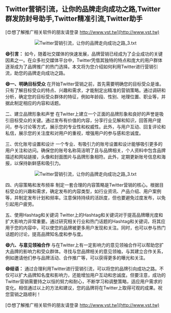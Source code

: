 ## **Twitter营销引流，让你的品牌走向成功之路,Twitter群发防封号助手,Twitter精准引流,Twitter助手**

[😍想了解推广相关软件的朋友请登录 http://www.vst.tw](http://www.vst.tw)

 <center><img src="https://vst.tw/MP4/tuiguang/png/7.png" alt="Twitter营销引流，让你的品牌走向成功之路_3.txt"></center>

**😄引言：**
如今，随着社交媒体的快速发展，品牌营销已经成为了企业成功的关键因素之一。在众多社交媒体平台中，Twitter凭借其独特的特点和庞大的用户群体逐渐成为了品牌推广的热门选择。本文将为您介绍如何利用Twitter进行营销引流，助您的品牌走向成功之路。

**😄一、明确目标受众**
在开始Twitter营销之前，首先需要明确您的目标受众是谁。只有了解目标受众的特点、兴趣和需求，才能制定出精准的营销策略。通过调研和分析，确定您的目标受众群体的特征，例如年龄段、性别、地理位置、职业等，并据此制定相应的内容和话题。

二、建立品牌形象和声誉
在Twitter上建立一个正面的品牌形象和良好的声誉是吸引目标受众的关键。通过发布有价值的内容，分享行业见解和知识，回答用户提问，参与讨论等方式，展示您的专业性和权威性。此外，与用户互动、回复评论和私信，展示您的关注度和对用户的重视，增强用户的参与感和忠诚度。

三、优化账号设置和设计
一个专业、有吸引力的账号设置和设计能够吸引更多的用户关注和访问。确保您的账号名称简洁明了且与品牌相关，个人资料中包含品牌描述和网站链接，头像和封面图片与品牌形象相符。此外，定期更新账号信息和海报，以保持新鲜感和吸引力。

 <center><img src="https://vst.tw/MP4/tuiguang/png/6.png" alt="Twitter营销引流，让你的品牌走向成功之路_3.txt"></center>

四、内容策略和发布频率
制定一套合理的内容策略是Twitter营销的核心。根据目标受众的兴趣和需求，确定发布的内容类型，如行业资讯、产品介绍、用户案例等，并制定发布计划和频率。注意保持持续的活跃度，但也要避免过度发布，以免引起用户疲劳。

五、使用Hashtag和关键词
Twitter上的Hashtag和关键词对于提高品牌曝光度和扩大影响力非常重要。通过研究相关行业和热门话题的Hashtag和关键词，将其应用于您的内容中，可以使您的品牌被更多用户发现和关注。同时，也可以参与热门话题的讨论，提高品牌知名度和参与度。

**😄六、与意见领袖合作**
与在Twitter上有一定影响力的意见领袖合作可以帮助您扩大品牌的影响力和受众群体。寻找与您品牌相关的意见领袖，与其建立合作关系，例如邀请他们参与品牌活动、合作推广等，可以获得更多的曝光和关注。

**😄结语：**
通过合理利用Twitter进行营销引流，可以将您的品牌引向成功之路。不仅可以扩大品牌知名度和影响力，还能增加用户互动和忠诚度。但要注意，成功的Twitter营销需要持之以恒的努力和耐心，不断学习和调整策略，适应用户需求的变化。相信通过以上的方法和建议，您的品牌将在Twitter上取得可观的成果。祝您营销之路顺利！

[😍想了解推广相关软件的朋友请登录 http://www.vst.tw](http://www.vst.tw)



